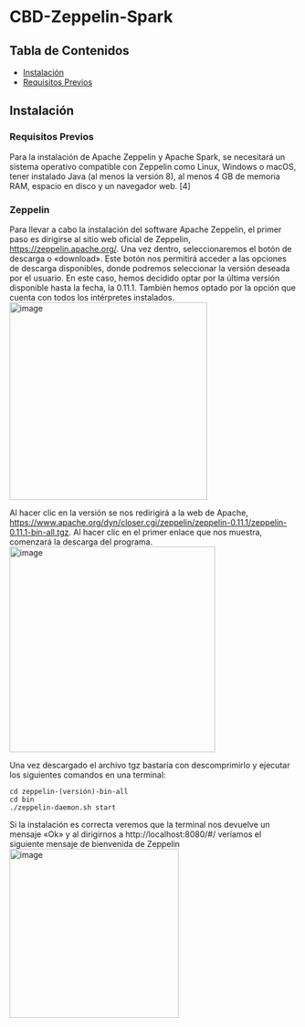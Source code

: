 # CBD-Zeppelin-Spark

## Tabla de Contenidos

- [Instalación](#instalación)
- [Requisitos Previos](#requisitos-previos)

## Instalación

### Requisitos Previos

Para la instalación de Apache Zeppelin y Apache Spark, se necesitará un sistema operativo compatible con Zeppelin como Linux, Windows o macOS, tener instalado Java (al menos la versión 8), al menos 4 GB de memoria RAM, espacio en disco y un navegador web. [4]

### Zeppelin

Para llevar a cabo la instalación del software Apache Zeppelin, el primer paso es dirigirse al sitio web oficial de Zeppelin, https://zeppelin.apache.org/. Una vez dentro, seleccionaremos el botón de descarga o «download». Este botón nos permitirá acceder a las opciones de descarga disponibles, donde podremos seleccionar la versión deseada por el usuario. En este caso, hemos decidido optar por la última versión disponible hasta la fecha, la 0.11.1. También hemos optado por la opción que cuenta con todos los intérpretes instalados. <img width="346" alt="image" src="https://github.com/ignaciowarleta/CBD-Zeppelin-Spark/assets/100534029/10eda757-204a-4ec2-a41f-671e3a619402">

Al hacer clic en la versión se nos redirigirá a la web de Apache, https://www.apache.org/dyn/closer.cgi/zeppelin/zeppelin-0.11.1/zeppelin-0.11.1-bin-all.tgz. Al hacer clic en el primer enlace que nos muestra, comenzará la descarga del programa. 
<img width="360" alt="image" src="https://github.com/ignaciowarleta/CBD-Zeppelin-Spark/assets/100534029/3ca8f8bc-6688-4e5d-90f1-feb7758f93cb">


Una vez descargado el archivo tgz bastaría con descomprimirlo y ejecutar los siguientes comandos en una terminal:

	cd zeppelin-(versión)-bin-all
	cd bin
	./zeppelin-daemon.sh start

Si la instalación es correcta veremos que la terminal nos devuelve un mensaje «Ok» y al dirigirnos a http://localhost:8080/#/ veríamos el siguiente mensaje de bienvenida de Zeppelin
<img width="296" alt="image" src="https://github.com/ignaciowarleta/CBD-Zeppelin-Spark/assets/100534029/28f482ca-88a6-4e6d-951b-af5786ddb740">




